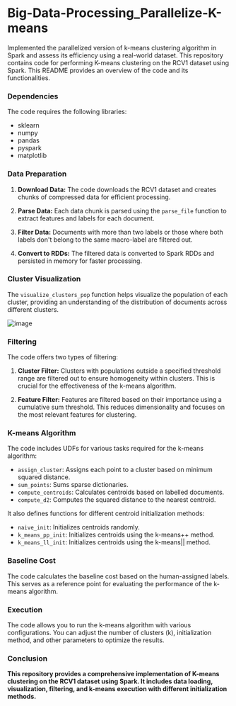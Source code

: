 # Big-Data-Processing_Parallelize-K-means
Implemented the parallelized version of k-means clustering algorithm in Spark and assess its efficiency using a real-world dataset. This repository contains code for performing K-means clustering on the RCV1 dataset using Spark. This README provides an overview of the code and its functionalities.

### Dependencies

The code requires the following libraries:

- sklearn
- numpy
- pandas
- pyspark
- matplotlib

### Data Preparation

1. **Download Data:** The code downloads the RCV1 dataset and creates chunks of compressed data for efficient processing.

2. **Parse Data:** Each data chunk is parsed using the `parse_file` function to extract features and labels for each document.

3. **Filter Data:** Documents with more than two labels or those where both labels don't belong to the same macro-label are filtered out.

4. **Convert to RDDs:** The filtered data is converted to Spark RDDs and persisted in memory for faster processing.

### Cluster Visualization

The `visualize_clusters_pop` function helps visualize the population of each cluster, providing an understanding of the distribution of documents across different clusters.

![image](https://github.com/aj225patel/Big-Data-Processing_Parallelize-K-means/assets/63455759/1b5e5b1b-d34a-49ea-9cf9-49362965194f)

### Filtering

The code offers two types of filtering:

1. **Cluster Filter:** Clusters with populations outside a specified threshold range are filtered out to ensure homogeneity within clusters. This is crucial for the effectiveness of the k-means algorithm.

2. **Feature Filter:** Features are filtered based on their importance using a cumulative sum threshold. This reduces dimensionality and focuses on the most relevant features for clustering.

### K-means Algorithm

The code includes UDFs for various tasks required for the k-means algorithm:

- `assign_cluster`: Assigns each point to a cluster based on minimum squared distance.
- `sum_points`: Sums sparse dictionaries.
- `compute_centroids`: Calculates centroids based on labelled documents.
- `compute_d2`: Computes the squared distance to the nearest centroid.

It also defines functions for different centroid initialization methods:

- `naive_init`: Initializes centroids randomly.
- `k_means_pp_init`: Initializes centroids using the k-means++ method.
- `k_means_ll_init`: Initializes centroids using the k-means|| method.

### Baseline Cost

The code calculates the baseline cost based on the human-assigned labels. This serves as a reference point for evaluating the performance of the k-means algorithm.

### Execution

The code allows you to run the k-means algorithm with various configurations. You can adjust the number of clusters (k), initialization method, and other parameters to optimize the results.

### Conclusion

**This repository provides a comprehensive implementation of K-means clustering on the RCV1 dataset using Spark. It includes data loading, visualization, filtering, and k-means execution with different initialization methods.**
